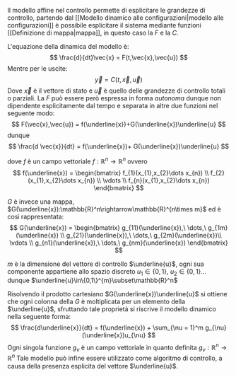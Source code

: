 Il modello affine nel controllo permette di esplicitare le grandezze di controllo,
partendo dal [[Modello dinamico alle configurazioni|modello alle configurazioni]] è possibile esplicitare il sistema mediante funzioni [[Definizione di mappa|mappa]], in questo caso la $F$ e la $C$.

L'equazione della dinamica del modello è:
$$
\frac{d}{dt}\vec{x} = F(t,\vec{x},\vec{u})
$$
Mentre per le uscite:
$$
\vec{y} = C(t,\vec{x},\vec{u})
$$
Dove $\vec{x}$ è il vettore di stato e $\vec{u}$ è quello delle grandezze di controllo totali o parziali.
La $F$ può essere però espressa in forma *autonoma* dunque non dipendente esplicitamente dal tempo e separata in altre due funzioni nel seguente modo:
$$
F(\vec{x},\vec{u}) = f(\underline{x})+G(\underline{x})\underline{u}
$$
dunque
$$
\frac{d \vec{x}}{dt} = f(\underline{x})+ G(\underline{x})\underline{u}
$$

dove $f$ è un campo vettoriale $f:\mathbb{R}^n\to\mathbb{R}^n$ ovvero
$$
f(\underline{x}) = \begin{bmatrix}
f_{1}(x_{1},x_{2}\dots x_{n}) \\ 
f_{2}(x_{1},x_{2}\dots x_{n}) \\ 
\vdots \\
f_{n}(x_{1},x_{2}\dots x_{n}) 
\end{bmatrix}
$$

$G$ è invece una mappa, $G(\underline{x}):\mathbb{R}^n\rightarrow\mathbb{R}^{n\times m}$ ed è così rappresentata:
$$
G(\underline{x}) = \begin{bmatrix}
g_{11}(\underline{x}),\ \dots,\ g_{1m}(\underline{x}) \\ 
g_{21}(\underline{x}),\ \dots,\ g_{2m}(\underline{x})\\ 
\vdots \\
g_{n1}(\underline{x}),\ \dots,\ g_{nm}(\underline{x}) 
\end{bmatrix}
$$

$m$ è la dimensione del vettore di controllo $\underline{u}$, ogni sua componente appartiene allo spazio discreto $u_1 \in\{0,1\},\ u_2 \in\{0,1\}\dots$ dunque $\underline{u}\in\{0,1\}^{m}\subset\mathbb{R}^n$  

Risolvendo il prodotto cartesiano $G(\underline{x})\underline{u}$ si ottiene che ogni colonna della $G$ è moltiplicata per un elemento della $\underline{u}$, sfruttando tale proprietà si riscrive il modello dinamico nella seguente forma:
$$
\frac{d\underline{x}}{dt} = f(\underline{x}) + \sum_{\nu = 1}^m g_{\nu}(\underline{x})u_{\nu}
$$
Ogni singola funzione $g_{\nu}$ è un campo vettoriale in quanto definita $g_{\nu}:\mathbb{R}^n\to\mathbb{R}^n$ 
Tale modello può infine essere utilizzato come algoritmo di controllo, a causa della presenza esplicita del vettore $\underline{u}$. 

